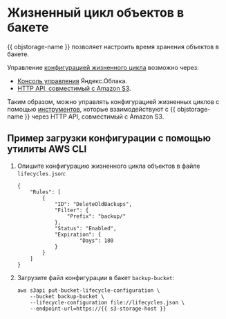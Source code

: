 # Жизненный цикл объектов в бакете

{{ objstorage-name }} позволяет настроить время хранения объектов в бакете.

Управление [конфигурацией жизненного цикла](configuration.md) возможно через:

- [Консоль управления](setup.md) Яндекс.Облака.
- [HTTP API, совместимый с Amazon S3](../s3/index.md).

Таким образом, можно управлять конфигурацией жизненных циклов с помощью [инструментов](../instruments/index.md), которые взаимодействуют с {{ objstorage-name }} через HTTP API, совместимый с Amazon S3.


## Пример загрузки конфигурации с помощью утилиты AWS CLI

1. Опишите конфигурацию жизненного цикла объектов в файле `lifecycles.json`:

    ```
    {
        "Rules": [
            {
                "ID": "DeleteOldBackups",
                "Filter": {
                    "Prefix": "backup/"
                },
                "Status": "Enabled",
                "Expiration": {
                        "Days": 180
                }
            }
        ]
    }
    ```

2. Загрузите файл конфигурации в бакет `backup-bucket`:

    ```
    aws s3api put-bucket-lifecycle-configuration \
        --bucket backup-bucket \
        --lifecycle-configuration file://lifecycles.json \
        --endpoint-url=https://{{ s3-storage-host }}
    ```
